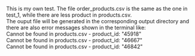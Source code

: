 This is my own test. The file order_products.csv is the same as the one in test_1, while there are less product in products.csv.     
The ouput file will be generated in the corresponding output directory and there are also error messages shown in the terminal like:         
Cannot be found in products.csv - product_id: "45918"         
Cannot be found in products.csv - product_id: "46667"        
Cannot be found in products.csv - product_id: "46842"        

